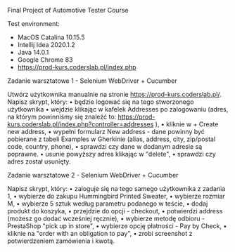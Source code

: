Final Project of Automotive Tester Course

Test environment:
- MacOS Catalina 10.15.5
- Intellij Idea 2020.1.2
- Java 14.0.1
- Google Chrome 83
- https://prod-kurs.coderslab.pl/index.php

Zadanie warsztatowe 1 - Selenium WebDriver + Cucumber

Utwórz użytkownika manualnie na stronie https://prod-kurs.coderslab.pl/.
Napisz skrypt, który:
•	będzie logować się na tego stworzonego użytkownika
•	wejdzie klikając w kafelek Addresses po zalogowaniu (adres, na którym powinniśmy się znaleźć to: https://prod-kurs.coderslab.pl/index.php?controller=addresses ),
•	kliknie w + Create new address,
•	wypełni formularz New address - dane powinny być pobierane z tabeli Examples w Gherkinie (alias, address, city, zip/postal code, country, phone),
•	sprawdzi czy dane w dodanym adresie są poprawne.
•	usunie powyższy adres klikając w "delete",
•	sprawdzi czy adres został usunięty.

Zadanie warsztatowe 2 - Selenium WebDriver + Cucumber

Napisz skrypt, który:
•	zaloguje się na tego samego użytkownika z zadania 1,
•	wybierze do zakupu Hummingbird Printed Sweater,
•	wybierze rozmiar M,
•	wybierze 5 sztuk według parametru podanego w teście,
•	dodaj produkt do koszyka,
•	przejdzie do opcji - checkout,
•	potwierdzi address (możesz go dodać wcześniej ręcznie),
•	wybierze metodę odbioru - PrestaShop "pick up in store",
•	wybierze opcję płatności - Pay by Check,
•	kliknie na "order with an obligation to pay",
•	zrobi screenshot z potwierdzeniem zamówienia i kwotą.


